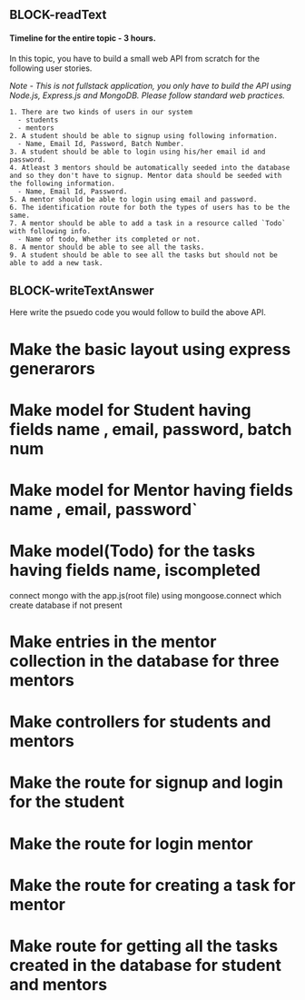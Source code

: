 ## BLOCK-readText

#### Timeline for the entire topic - 3 hours.

In this topic, you have to build a small web API from scratch for the following user stories.

*Note - This is not fullstack application, you only have to build the API using Node.js, Express.js and MongoDB. Please follow standard web practices.*

```
1. There are two kinds of users in our system 
  - students
  - mentors
2. A student should be able to signup using following information.
  - Name, Email Id, Password, Batch Number.
3. A student should be able to login using his/her email id and password.
4. Atleast 3 mentors should be automatically seeded into the database and so they don't have to signup. Mentor data should be seeded with the following information.
  - Name, Email Id, Password.
5. A mentor should be able to login using email and password.
6. The identification route for both the types of users has to be the same.
7. A mentor should be able to add a task in a resource called `Todo` with following info.
  - Name of todo, Whether its completed or not.
8. A mentor should be able to see all the tasks.
9. A student should be able to see all the tasks but should not be able to add a new task.
```

## BLOCK-writeTextAnswer

Here write the psuedo code you would follow to build the above API.

# Make the basic layout using express generarors

# Make model for Student having fields name , email, password, batch num

# Make model for Mentor having fields name , email, password`

# Make model(Todo) for the tasks having fields name, iscompleted

connect mongo with the app.js(root file) using mongoose.connect which create database if not present

# Make entries in the mentor collection in the database for three mentors

# Make controllers for students and mentors

# Make the route for signup and login for the student 

# Make the route for login mentor

# Make the route for creating a task for mentor

# Make route for getting all the tasks created in the database for student and mentors


